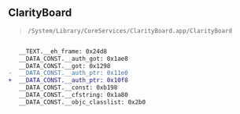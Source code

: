 ## ClarityBoard

> `/System/Library/CoreServices/ClarityBoard.app/ClarityBoard`

```diff

   __TEXT.__eh_frame: 0x24d8
   __DATA_CONST.__auth_got: 0x1ae8
   __DATA_CONST.__got: 0x1298
-  __DATA_CONST.__auth_ptr: 0x11e0
+  __DATA_CONST.__auth_ptr: 0x10f8
   __DATA_CONST.__const: 0xb198
   __DATA_CONST.__cfstring: 0x1a80
   __DATA_CONST.__objc_classlist: 0x2b0

```
